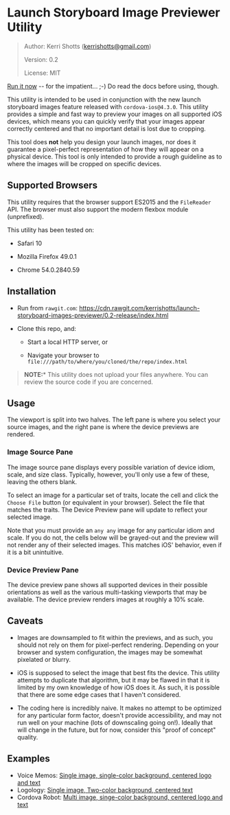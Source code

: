 # Launch Storyboard Image Previewer Utility

> Author: Kerri Shotts (kerrishotts@gmail.com)
>
> Version: 0.2
>
> License: MIT

[Run it now](https://cdn.rawgit.com/kerrishotts/launch-storyboard-images-previewer/0.2-release/index.html) -- for the impatient... ;-) Do read the docs before using, though.

This utility is intended to be used in conjunction with the new launch storyboard images feature released with `cordova-ios@4.3.0`. This utility provides a simple and fast way to preview your images on all supported iOS devices, which means you can quickly verify that your images appear correctly centered and that no important detail is lost due to cropping.

This tool does **not** help you design your launch images, nor does it guarantee a pixel-perfect representation of how they will appear on a physical device. This tool is only intended to provide a rough guideline as to where the images will be cropped on specific devices.

## Supported Browsers

This utility requires that the browser support ES2015 and the `FileReader` API. The browser must also support the modern flexbox module (unprefixed).

This utility has been tested on:

* Safari 10

* Mozilla Firefox 49.0.1

* Chrome 54.0.2840.59

## Installation

* Run from `rawgit.com`: https://cdn.rawgit.com/kerrishotts/launch-storyboard-images-previewer/0.2-release/index.html

* Clone this repo, and:

    * Start a local HTTP server, or 
    
    * Navigate your browser to `file:///path/to/where/you/cloned/the/repo/index.html`
    
> **NOTE:*** This utility does not upload your files anywhere. You can review the source code if you are concerned.

## Usage

The viewport is split into two halves. The left pane is where you select your source images, and the right pane is where the device previews are rendered.

### Image Source Pane 

The image source pane displays every possible variation of device idiom, scale, and size class. Typically, however, you'll only use a few of these, leaving the others blank.

To select an image for a particular set of traits, locate the cell and click the `Choose File` button (or equivalent in your browser). Select the file that matches the traits. The Device Preview pane will update to reflect your selected image.

Note that you must provide an `any any` image for any particular idiom and scale. If you do not, the cells below will be grayed-out and the preview will not render any of their selected images. This matches iOS' behavior, even if it is a bit unintuitive.

### Device Preview Pane

The device preview pane shows all supported devices in their possible orientations as well as the various multi-tasking viewports that may be available. The device preview renders images at roughly a 10% scale.

## Caveats

* Images are downsampled to fit within the previews, and as such, you should not rely on them for pixel-perfect rendering. Depending on your browser and system configuration, the images may be somewhat pixelated or blurry.

* iOS is supposed to select the image that best fits the device. This utility attempts to duplicate that algorithm, but it may be flawed in that it is limited by my own knowledge of how iOS does it. As such, it is possible that there are some edge cases that I haven't considered.

* The coding here is incredibly naive. It makes no attempt to be optimized for any particular form factor, doesn't provide accessibility, and may not run well on your machine (lots of downscaling going on!). Ideally that will change in the future, but for now, consider this "proof of concept" quality.

## Examples

* Voice Memos: [Single image, single-color background, centered logo and text](https://cdn.rawgit.com/kerrishotts/launch-storyboard-images-previewer/0.2-release/index.html?at2x-universal-anyany=examples/material-voice-memos/Default@2x~universal~anyany.png)
* Logology: [Single image, Two-color background, centered text](https://cdn.rawgit.com/kerrishotts/launch-storyboard-images-previewer/0.2-release/index.html?at2x-universal-anyany=examples/logology/Default@2x~universal~anyany.png)
* Cordova Robot: [Multi image, singe-color background, centered logo and text](https://cdn.rawgit.com/kerrishotts/launch-storyboard-images-previewer/0.2-release/index.html?at2x-universal-comany=examples/cordova-robot/Default@2x~universal~comany.png&at2x-universal-comcom=examples/cordova-robot/Default@2x~universal~comcom.png&at3x-universal-anyany=examples/cordova-robot/Default@3x~universal~anyany.png&at3x-universal-comany=examples/cordova-robot/Default@3x~universal~comany.png&at3x-universal-anycom=examples/cordova-robot/Default@3x~universal~anycom.png&at2x-universal-anyany=examples/cordova-robot/Default@2x~universal~anyany.png)